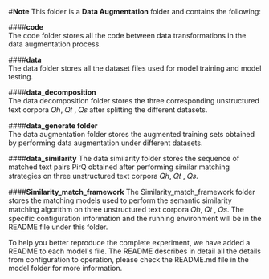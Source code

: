 #**Note**
This folder is a **Data Augmentation** folder and contains the following:

####**code**  
The code folder stores all the code between data transformations in the data augmentation process.

####**data**  
The data folder stores all the dataset files used for model training and model testing.

####**data_decomposition**  
The data decomposition folder stores the three corresponding unstructured text corpora 𝑄ℎ, 𝑄𝑡 , 𝑄𝑠 after splitting the different datasets.

####**data_generate folder**  
The data augmentation folder stores the augmented training sets obtained by performing data augmentation under different datasets.

####**data_similarity**
 The data similarity folder stores the sequence of matched text pairs PirQ obtained after performing similar matching strategies on three unstructured text corpora 𝑄ℎ, 𝑄𝑡 , 𝑄𝑠.

####**Similarity_match_framework**
The Similarity_match_framework folder stores the matching models used to perform the semantic similarity matching algorithm on three unstructured text corpora 𝑄ℎ, 𝑄𝑡 , 𝑄𝑠. The specific configuration information and the running environment will be in the README file under this folder.

To help you better reproduce the complete experiment, we have added a README to each model's file. The README describes in detail all the details from configuration to operation, please check the README.md file in the model folder for more information.